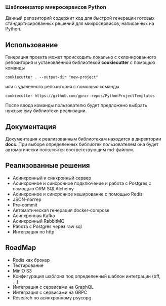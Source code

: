 ### Шаблонизатор микросервисов Python

Данный репозиторий содержит код для быстрой генерации готовых стандартизированных решений для микросервисов, написанных на Python.

## Использование

Генерация проекта может происходить локально с склонированного репозитория и установленной библиотекой **cookiecutter** с помощью команды

`cookiecutter . --output-dir "new-project"`

или с удаленного репозитория с помощью команды

`cookiecutter https://github.com/gpncr-repos/PythonProjectTemplates`

После ввода команды пользователю будет предложено выбрать нужные ему библиотеки реализации.

## Документация

Документация к реализованным библиотекам находится в директории **docs**. При выборе определенных библиотек пользователем она будет автоматически пополнятся соответствующим md-файлом.

## Реализованные решения
- Асинхронный и синхронный сервер
- Асинхронное и синхронное подключение и работа с Postgres с помощью ORM SQLAlchemy
- Асинхронное и синхронное кеширование с помощью Redis
- JSON-логгер
- Pre-commit
- Автоматическая генерация docker-compose
- Асинхронная Kafka
- Асинхронный RabbitMQ
- Работа с Postgres через raw sql
- Интеграция по http

## RoadMap

- Redis как брокер
- Тестирование
- MiniO S3
- Конфигурация шаблона под определенный шаблон интеграции (bff, ...)
- Интеграция с сервисами на GraphQL
- Интеграция с сервисами на GRPC
- Research по асинхронному psycopg
